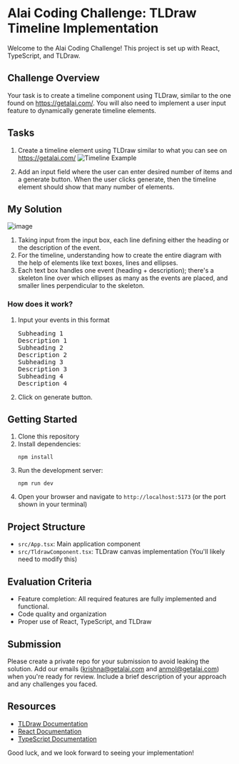 # Alai Coding Challenge: TLDraw Timeline Implementation

Welcome to the Alai Coding Challenge! This project is set up with React, TypeScript, and TLDraw.

## Challenge Overview

Your task is to create a timeline component using TLDraw, similar to the one found on https://getalai.com/. You will also need to implement a user input feature to dynamically generate timeline elements.

## Tasks

1. Create a timeline element using TLDraw similar to what you can see on https://getalai.com/
   ![Timeline Example](./src/assets/timeline.png)

2. Add an input field where the user can enter desired number of items and a generate button. When the user clicks generate,
   then the timeline element should show that many number of elements.

## My Solution
![image](https://github.com/user-attachments/assets/1240359a-1f46-4485-997f-864ebb542aad)

1. Taking input from the input box, each line defining either the heading or the description of the event.
2. For the timeline, understanding how to create the entire diagram with the help of elements like text boxes, lines and ellipses.
3. Each text box handles one event (heading + description); there's a skeleton line over which ellipses as many as the events are placed, and smaller lines perpendicular to the skeleton.

### How does it work?
1. Input your events in this format
   <pre>
   Subheading 1
   Description 1
   Subheading 2
   Description 2
   Subheading 3
   Description 3
   Subheading 4
   Description 4
   </pre>
2. Click on generate button.


## Getting Started

1. Clone this repository
2. Install dependencies:
   ```
   npm install
   ```
3. Run the development server:
   ```
   npm run dev
   ```
4. Open your browser and navigate to `http://localhost:5173` (or the port shown in your terminal)

## Project Structure

- `src/App.tsx`: Main application component
- `src/TldrawComponent.tsx`: TLDraw canvas implementation (You'll likely need to modify this)

## Evaluation Criteria

- Feature completion: All required features are fully implemented and functional.
- Code quality and organization
- Proper use of React, TypeScript, and TLDraw

## Submission

Please create a private repo for your submission to avoid leaking the solution. Add our emails (krishna@getalai.com and anmol@getalai.com) when you're ready for review.
Include a brief description of your approach and any challenges you faced.

## Resources

- [TLDraw Documentation](https://tldraw.dev/)
- [React Documentation](https://reactjs.org/)
- [TypeScript Documentation](https://www.typescriptlang.org/docs/)

Good luck, and we look forward to seeing your implementation!
